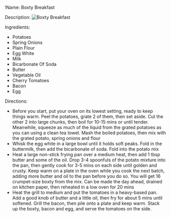 !Name: Boxty Breakfast

Description:
![Boxty Breakfast](https://www.themealdb.com/images/media/meals/naqyel1608588563.jpg "Boxty Breakfast")

Ingredients:
- Potatoes
- Spring Onions
- Plain Flour
- Egg White
- Milk
- Bicarbonate Of Soda
- Butter
- Vegetable Oil
- Cherry Tomatoes
- Bacon
- Egg

Directions:
- Before you start, put your oven on its lowest setting, ready to keep things warm. Peel the potatoes, grate 2 of them, then set aside. Cut the other 2 into large chunks, then boil for 10-15 mins or until tender. Meanwhile, squeeze as much of the liquid from the grated potatoes as you can using a clean tea towel. Mash the boiled potatoes, then mix with the grated potato, spring onions and flour
- Whisk the egg white in a large bowl until it holds soft peaks. Fold in the buttermilk, then add the bicarbonate of soda. Fold into the potato mix
- Heat a large non-stick frying pan over a medium heat, then add 1 tbsp butter and some of the oil. Drop 3-4 spoonfuls of the potato mixture into the pan, then gently cook for 3-5 mins on each side until golden and crusty. Keep warm on a plate in the oven while you cook the next batch, adding more butter and oil to the pan before you do so. You will get 16 crumpet-size boxty from the mix. Can be made the day ahead, drained on kitchen paper, then reheated in a low oven for 20 mins
- Heat the grill to medium and put the tomatoes in a heavy-based pan. Add a good knob of butter and a little oil, then fry for about 5 mins until softened. Grill the bacon, then pile onto a plate and keep warm. Stack up the boxty, bacon and egg, and serve the tomatoes on the side.
